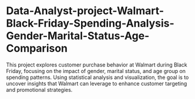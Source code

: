 # Data-Analyst-project-Walmart-Black-Friday-Spending-Analysis-Gender-Marital-Status-Age-Comparison
This project explores customer purchase behavior at Walmart during Black Friday, focusing on the impact of gender, marital status, and age group on spending patterns. Using statistical analysis and visualization, the goal is to uncover insights that Walmart can leverage to enhance customer targeting and promotional strategies. 
